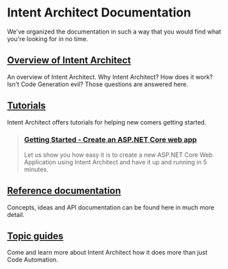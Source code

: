# Intent Architect Documentation

We've organized the documentation in such a way that you would find what you're looking for in no time.

## [Overview of Intent Architect](articles/overview/index.md)
An overview of Intent Architect. Why Intent Architect? How does it work? Isn't Code Generation evil? Those questions are answered here.

## [Tutorials](articles/tutorials/index.md)
Intent Architect offers tutorials for helping new comers getting started.
> ### [Getting Started - Create an ASP.NET Core web app](articles/tutorials/create_an_aspnetcore_web_app.md)
> Let us show you how easy it is to create a new ASP.NET Core Web Application using Intent Architect and have it up and running in 5 minutes.

<!--## [How-to guides](articles/howtos/index.md)
After working through the tutorials and using Intent Architect for your projects, you might encounter some questions or problems. In here we will lay out those concerns and take you through how to resolve them.-->

## [Reference documentation](articles/references/index.md)
Concepts, ideas and API documentation can be found here in much more detail.

## [Topic guides](articles/topics/index.md)
Come and learn more about Intent Architect how it does more than just Code Automation.